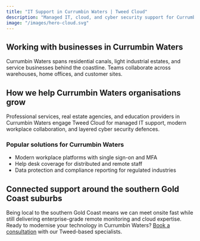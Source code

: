 ```yaml
---
title: "IT Support in Currumbin Waters | Tweed Cloud"
description: "Managed IT, cloud, and cyber security support for Currumbin Waters businesses around the southern Gold Coast suburbs."
image: "/images/hero-cloud.svg"
---
```


## Working with businesses in Currumbin Waters
Currumbin Waters spans residential canals, light industrial estates, and service businesses behind the coastline. Teams collaborate across warehouses, home offices, and customer sites.

## How we help Currumbin Waters organisations grow
Professional services, real estate agencies, and education providers in Currumbin Waters engage Tweed Cloud for managed IT support, modern workplace collaboration, and layered cyber security defences.

### Popular solutions for Currumbin Waters
- Modern workplace platforms with single sign-on and MFA
- Help desk coverage for distributed and remote staff
- Data protection and compliance reporting for regulated industries

## Connected support around the southern Gold Coast suburbs
Being local to the southern Gold Coast means we can meet onsite fast while still delivering enterprise-grade remote monitoring and cloud expertise. Ready to modernise your technology in Currumbin Waters? [Book a consultation](/consultation/) with our Tweed-based specialists.
